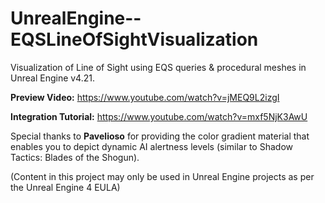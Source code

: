 # UnrealEngine--EQSLineOfSightVisualization
Visualization of Line of Sight using EQS queries &amp; procedural meshes in Unreal Engine v4.21. 

**Preview Video:** https://www.youtube.com/watch?v=jMEQ9L2izgI

**Integration Tutorial:** https://www.youtube.com/watch?v=mxf5NjK3AwU

Special thanks to **Pavelioso** for providing the color gradient material that enables you to depict dynamic AI alertness levels (similar to Shadow Tactics: Blades of the Shogun).

(Content in this project may only be used in Unreal Engine projects as per the Unreal Engine 4 EULA)
